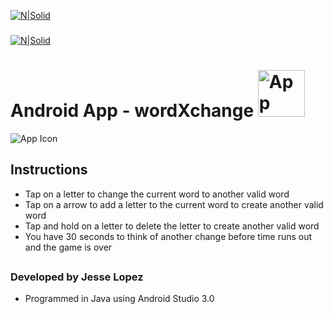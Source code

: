 [![N|Solid](http://fo.ucf.edu/sites/default/files/images/Events.jpg)](https://nodesource.com/products/nsolid)
###
[![N|Solid](http://www.ucf.edu/brand/files/2016/07/UCF-Tab-Signature-lockup_horizontal-KG-7406-300x72.png)](https://nodesource.com/products/nsolid)
##
# Android App - wordXchange <img src="https://i.imgur.com/qQRkcgd.png" alt="App Icon" style="width: 75px;"/>

<img src="http://thewallpaper.co/wp-content/uploads/2016/10/Android-phone-logo-images-desktop-wallpapers-background-images-free-4k-hd-pictures-tablet-smart-phone-1920x1080-768x432.jpg" alt="App Icon" style="width: px;"/>

## Instructions
- Tap on a letter to change the current word to another valid word
- Tap on a arrow to add a letter to the current word to create another valid word
- Tap and hold on a letter to delete the letter to create another valid word
- You have 30 seconds to think of another change before time runs out and the game is over
##
### Developed by Jesse Lopez
* Programmed in Java using Android Studio 3.0
##

